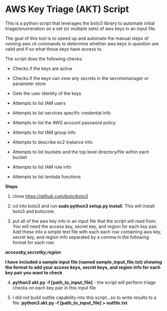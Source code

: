 # AWS Key Triage (AKT) Script
This is a python script that leverages the boto3 library to automate initial triage/enumeration on a set (or multiple sets) of aws keys in an input file.

The goal of this tool is to speed up and automate the manual steps of running aws cli commands to determine whether aws keys in question are valid and if so what those keys have access to.

The script does the following checks:

- Checks if the keys are active

- Checks if the keys can view any secrets in the secretsmanager or parameter store

- Gets the user identity of the keys

- Attempts to list IAM users 

- Attempts to list services specific credential info

- Attempts to list the AWS account password policy

- Attempts to list IAM group info

- Attempts to describe ec2 instance info

- Attempts to list buckets and the top level directory/file within each bucket

- Attempts to list IAM role info

- Attempts to list lambda functions

**Steps**
1. clone https://github.com/boto/boto3

2. cd into boto3 and run **sudo python3 setup.py install**. This will install boto3 and botocore.

3. put all of the aws key info in an input file that the script will read from. You will need the access key, secret key, and region for each key pair. Add these into a simple text file with each each row containing aws key, secret key, and region info separated by a comma in the following format for each row:

***accessky,secretky,region***

**I have included a sample input file (named sample_input_file.txt) showing the format to add your access keys, secret keys, and region info for each key pair you want to check**

4. **python3 akt.py -f [path_to_input_file]** - the script will perform triage checks on each key pair in this input file

5. I did not build outfile capability into this script...so to write results to a file: **python3 akt.py -f [path_to_input_file] > outfile.txt**

